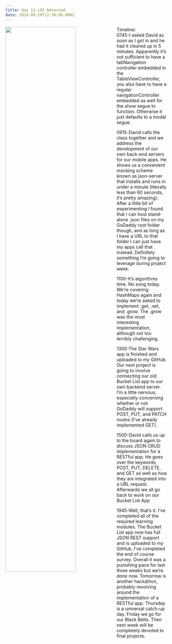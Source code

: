```yaml
---
title: Day 13-iOS Advanced
date: 2016-09-20T12:30:56.000Z
---
```

<img style="float: left; margin:0 1em 0 0; width: 66%" src="/img/blog/day13.jpg"/>

Timeline:<br/>
0745-I asked David as soon as I got in and he had it cleared up in 5 minutes.  Apparently it’s not sufficient to have a tabNavigation controller embedded in the TableViewController, you also have to have a regular navigationController embedded as well for the show segue to function.  Otherwise it just defaults to a modal segue.

0915-David calls the class together and we address the development of our own back-end servers for our mobile apps.  He shows us a convenient mocking scheme known as json-server that installs and runs in under a minute (literally less than 60 seconds, it’s pretty amazing).  After a little bit of experimenting I found that I can host stand-alone .json files on my GoDaddy root folder though, and as long as I have a URL to that folder I can just have my apps call that instead.  Definitely something I’m going to leverage during project week.

1100-It’s algorithms time.  No song today. We’re covering HashMaps again and today we’re asked to implement .get, .set, and .grow.  The .grow was the most interesting implementation, although not too terribly challenging.

1300-The Star Wars app is finished and uploaded to my GitHub.  Our next project is going to involve connecting our old Bucket List app to our own backend server.  I’m a little nervous, especially concerning whether or not GoDaddy will support POST, PUT, and PATCH routes (I’ve already implemented GET).

1500-David calls us up to the board again to discuss JSON CRUD implementation for a RESTful app.  He goes over the keywords, POST, PUT, DELETE, and GET as well as how they are integrated into a URL request.  Afterwards we all go back to work on our Bucket List App 

1945-Well, that’s it.  I’ve completed all of the required learning modules.  The Bucket List app now has full JSON REST support and is uploaded to my GitHub.  I’ve completed the end of course survey. Overall it was a punishing pace for last three weeks but we’re done now.  Tomorrow is another hackathon, probably revolving around the implementation of a RESTful app.  Thursday is a universal catch-up day.  Friday we go for our Black Belts.  Then next week will be completely devoted to final projects.

